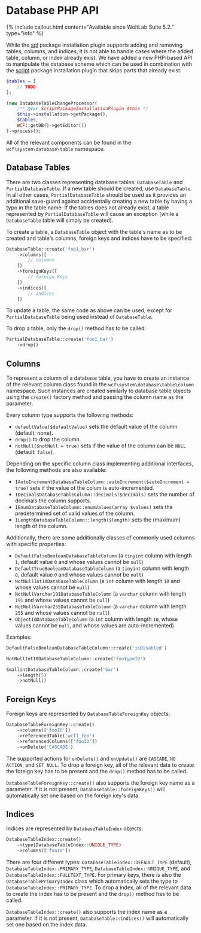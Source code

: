 # Database PHP API

{% include callout.html content="Available since WoltLab Suite 5.2." type="info" %}

While the [sql](package_pip_sql.html) package installation plugin supports adding and removing tables, columns, and indices, it is not able to handle cases where the added table, column, or index already exist.
We have added a new PHP-based API to manipulate the database scheme which can be used in combination with the [script](package_pip_script.html) package installation plugin that skips parts that already exist:

```php
$tables = [
	// TODO
];

(new DatabaseTableChangeProcessor(
	/** @var ScriptPackageInstallationPlugin $this */
	$this->installation->getPackage(),
	$tables,
	WCF::getDB()->getEditor())
)->process();
```

All of the relevant components can be found in the `wcf\system\database\table` namespace.


## Database Tables

There are two classes representing database tables: `DatabaseTable` and `PartialDatabaseTable`.
If a new table should be created, use `DatabaseTable`.
In all other cases, `PartialDatabaseTable` should be used as it provides an additional save-guard against accidentally creating a new table by having a typo in the table name:
If the tables does not already exist, a table represented by `PartialDatabaseTable` will cause an exception (while a `DatabaseTable` table will simply be created).

To create a table, a `DatabaseTable` object with the table's name as to be created and table's columns, foreign keys and indices have to be specified:

```php
DatabaseTable::create('foo1_bar')
    ->columns([
        // columns
    ])
    ->foreignKeys([
        // foreign keys
    ])
    ->indices([
        // indices
    ])
```

To update a table, the same code as above can be used, except for `PartialDatabaseTable` being used instead of `DatabaseTable`.

To drop a table, only the `drop()` method has to be called:

```php
PartialDatabaseTable::create('foo1_bar')
    ->drop()
```


## Columns

To represent a column of a database table, you have to create an instance of the relevant column class found in the `wcf\system\database\table\column` namespace.
Such instances are created similarly to database table objects using the `create()` factory method and passing the column name as the parameter.

Every column type supports the following methods:

- `defaultValue($defaultValue)` sets the default value of the column (default: none).
- `drop()` to drop the column.
- `notNull($notNull = true)` sets if the value of the column can be `NULL` (default: `false`).

Depending on the specific column class implementing additional interfaces, the following methods are also available:

- `IAutoIncrementDatabaseTableColumn::autoIncrement($autoIncrement = true)` sets if the value of the colum is auto-incremented.
- `IDecimalsDatabaseTableColumn::decimals($decimals)` sets the number of decimals the column supports.
- `IEnumDatabaseTableColumn::enumValues(array $values)` sets the predetermined set of valid values of the column.
- `ILengthDatabaseTableColumn::length($length)` sets the (maximum) length of the column.

Additionally, there are some additionally classes of commonly used columns with specific properties:

- `DefaultFalseBooleanDatabaseTableColumn` (a `tinyint` column with length `1`, default value `0` and whose values cannot be `null`)
- `DefaultTrueBooleanDatabaseTableColumn` (a `tinyint` column with length `0`, default value `0` and whose values cannot be `null`)
- `NotNullInt10DatabaseTableColumn` (a `int` column with length `10` and whose values cannot be `null`)
- `NotNullVarchar191DatabaseTableColumn` (a `varchar` column with length `191` and whose values cannot be `null`)
- `NotNullVarchar255DatabaseTableColumn` (a `varchar` column with length `255` and whose values cannot be `null`)
- `ObjectIdDatabaseTableColumn` (a `int` column with length `10`, whose values cannot be `null`, and whose values are auto-incremented)

Examples:

```php
DefaultFalseBooleanDatabaseTableColumn::create('isDisabled')

NotNullInt10DatabaseTableColumn::create('fooTypeID')

SmallintDatabaseTableColumn::create('bar')
	->length(5)
	->notNull()
```


## Foreign Keys

Foreign keys are represented by `DatabaseTableForeignKey` objects: 

```php
DatabaseTableForeignKey::create()
	->columns(['fooID'])
	->referencedTable('wcf1_foo')
	->referencedColumns(['fooID'])
	->onDelete('CASCADE')
```

The supported actions for `onDelete()` and `onUpdate()` are `CASCADE`, `NO ACTION`, and `SET NULL`.
To drop a foreign key, all of the relevant data to create the foreign key has to be present and the `drop()` method has to be called.

`DatabaseTableForeignKey::create()` also supports the foreign key name as a parameter.
If it is not present, `DatabaseTable::foreignKeys()` will automatically set one based on the foreign key's data.


## Indices

Indices are represented by `DatabaseTableIndex` objects: 

```php
DatabaseTableIndex::create()
	->type(DatabaseTableIndex::UNIQUE_TYPE)
	->columns(['fooID'])
```

There are four different types: `DatabaseTableIndex::DEFAULT_TYPE` (default), `DatabaseTableIndex::PRIMARY_TYPE`, `DatabaseTableIndex::UNIQUE_TYPE`, and `DatabaseTableIndex::FULLTEXT_TYPE`.
For primary keys, there is also the `DatabaseTablePrimaryIndex` class which automatically sets the type to `DatabaseTableIndex::PRIMARY_TYPE`.
To drop a index, all of the relevant data to create the index has to be present and the `drop()` method has to be called.

`DatabaseTableIndex::create()` also supports the index name as a parameter.
If it is not present, `DatabaseTable::indices()` will automatically set one based on the index data.

